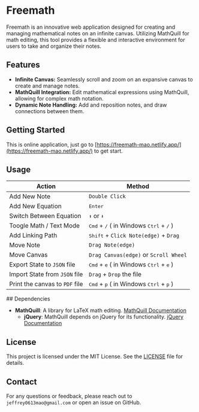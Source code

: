 # Freemath

Freemath is an innovative web application designed for creating and managing mathematical notes on an infinite canvas. Utilizing MathQuill for math editing, this tool provides a flexible and interactive environment for users to take and organize their notes.

## Features

- **Infinite Canvas:** Seamlessly scroll and zoom on an expansive canvas to create and manage notes.
- **MathQuill Integration:** Edit mathematical expressions using MathQuill, allowing for complex math notation.
- **Dynamic Note Handling:** Add and reposition notes, and draw connections between them.

## Getting Started

This is online application, just go to [https://freemath-mao.netlify.app/](https://freemath-mao.netlify.app/) to get start.

## Usage

| Action                         | Method                                                       |
| ------------------------------ | ------------------------------------------------------------ |
| Add New Note                   | `Double Click`                                               |
| Add New Equation               | <kbd>Enter</kbd>                                             |
| Switch Between Equation        | <kbd>⬆</kbd> or <kbd>⬇</kbd>                                 |
| Toogle Math / Text Mode        | <kbd>Cmd</kbd> + <kbd>/</kbd> ( in Windows <kbd>Ctrl</kbd> + <kbd>/</kbd> ) |
| Add Linking Path               | <kbd>Shift</kbd> + `Click Note(edge)` + `Drag`               |
| Move Note                      | `Drag Note(edge)`                                            |
| Move Canvas                    | `Drag Canvas(edge)` or `Scroll Wheel`                        |
| Export State to `JSON` file    | <kbd>Cmd</kbd> + <kbd>e</kbd> ( in Windows <kbd>Ctrl</kbd> + <kbd>e</kbd> ) |
| Import State from `JSON` file  | `Drag` + `Drop` the file                                     |
| Print the canvas to `PDF` file | <kbd>Cmd</kbd> + <kbd>p</kbd> ( in Windows <kbd>Ctrl</kbd> + <kbd>p</kbd> ) |

\## Dependencies

- **MathQuill**: A library for LaTeX math editing. [MathQuill Documentation](https://github.com/mathquill/mathquill) 
    - **jQuery**: MathQuill depends on jQuery for its functionality. [jQuery Documentation](https://jquery.com/)

## License

This project is licensed under the MIT License. See the [LICENSE](LICENSE) file for details.

## Contact

For any questions or feedback, please reach out to `jeffrey0613mao@gmail.com` or open an issue on GitHub.
